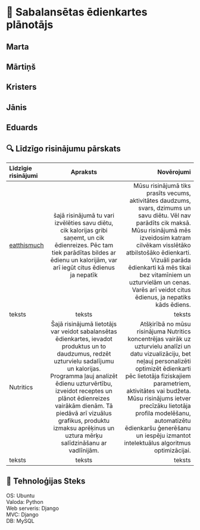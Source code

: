 # 🥗 Sabalansētas ēdienkartes plānotājs
## Marta
## Mārtiņš
## Kristers
## Jānis
## Eduards
## 🔍 Līdzīgo risinājumu pārskats
| Līdzīgie risinājumi | Apraksts | Novērojumi |
|:--------|:-------:|-------:|
| [eatthismuch](https://www.eatthismuch.com/)  | šajā risinājumā tu vari izvēlēties savu diētu, cik kalorijas gribi saņemt, un cik ēdienreizes. Pēc tam tiek parādītas bildes ar ēdienu un kalorijām, var arī iegūt citus ēdienus ja nepatīk  | Mūsu risinājumā tiks prasīts vecums, aktivitātes daudzums, svars, dzimums un savu diētu. Vēl nav parādīts cik maksā. Mūsu risinājumā mēs izveidosim katram cilvēkam visslētāko atbilstošāko ēdienkarti. Vizuāli parāda ēdienkarti kā mēs tikai bez vitamīniem un uzturvielām un cenas. Varēs arī veidot citus ēdienus, ja nepatiks kāds ēdiens. |
| teksts  | teksts  | teksts |
| Nutritics  | Šajā risinājumā lietotājs var veidot sabalansētas ēdienkartes, ievadot produktus un to daudzumus, redzēt uzturvielu sadalījumu un kalorijas. Programma ļauj analizēt ēdienu uzturvērtību, izveidot receptes un plānot ēdienreizes vairākām dienām. Tā piedāvā arī vizuālus grafikus, produktu izmaksu aprēķinus un uztura mērķu salīdzināšanu ar vadlīnijām.  | Atšķirībā no mūsu risinājuma Nutritics koncentrējas vairāk uz uzturvielu analīzi un datu vizualizāciju, bet neļauj personalizēti optimizēt ēdienkarti pēc lietotāja fiziskajiem parametriem, aktivitātes vai budžeta. Mūsu risinājums ietver precīzāku lietotāja profila modelēšanu, automatizētu ēdienkaršu ģenerēšanu un iespēju izmantot intelektuālus algoritmus optimizācijai. |
| teksts  | teksts  | teksts |

## 🧩 Tehnoloģijas Steks
OS: Ubuntu  
Valoda: Python  
Web serveris: Django  
MVC: Django  
DB: MySQL  
